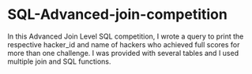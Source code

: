 # SQL-Advanced-join-competition
In this Advanced Join Level SQL competition, I wrote a query to print the respective hacker_id and name of hackers who achieved full scores for more than one challenge. I was provided with several tables and I used multiple join and SQL functions.
